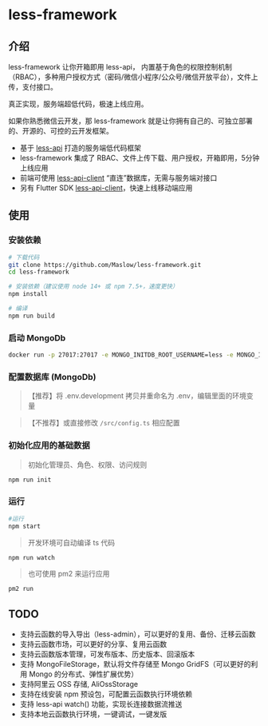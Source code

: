 # less-framework

## 介绍

less-framework 让你开箱即用 less-api， 内置基于角色的权限控制机制（RBAC），多种用户授权方式（密码/微信小程序/公众号/微信开放平台），文件上传，支付接口。

真正实现，服务端超低代码，极速上线应用。

如果你熟悉微信云开发，那 less-framework 就是让你拥有自己的、可独立部署的、开源的、可控的云开发框架。

- 基于 [less-api](https://github.com/Maslow/less-api) 打造的服务端低代码框架
- less-framework 集成了 RBAC、文件上传下载、用户授权，开箱即用，5分钟上线应用
- 前端可使用 [less-api-client](https://github.com/Maslow/less-api-client-js) “直连”数据库，无需与服务端对接口
- 另有 Flutter SDK [less-api-client](https://github.com/Maslow/less-api-client-dart)，快速上线移动端应用

## 使用
### 安装依赖
```sh
# 下载代码
git clone https://github.com/Maslow/less-framework.git
cd less-framework

# 安装依赖（建议使用 node 14+ 或 npm 7.5+，速度更快）
npm install

# 编译
npm run build
```

### 启动 MongoDb
```sh
docker run -p 27017:27017 -e MONGO_INITDB_ROOT_USERNAME=less -e MONGO_INITDB_ROOT_PASSWORD=less --name mongo -d mongo
```

### 配置数据库 (MongoDb)

>【推荐】将 .env.development 拷贝并重命名为 .env，编辑里面的环境变量

>【不推荐】或直接修改 `/src/config.ts` 相应配置

### 初始化应用的基础数据
> 初始化管理员、角色、权限、访问规则
```sh
npm run init
```

### 运行
```sh
#运行
npm start
```

> 开发环境可自动编译 ts 代码
```sh
npm run watch
```

> 也可使用 pm2 来运行应用
```sh
pm2 run
```

## TODO

- 支持云函数的导入导出（less-admin），可以更好的复用、备份、迁移云函数
- 支持云函数市场，可以更好的分享、复用云函数
- 支持云函数版本管理，可发布版本、历史版本、回滚版本
- 支持 MongoFileStorage，默认将文件存储至 Mongo GridFS（可以更好的利用 Mongo 的分布式、弹性扩展优势）
- 支持阿里云 OSS 存储, AliOssStorage
- 支持在线安装 npm 预设包，可配置云函数执行环境依赖
- 支持 less-api watch() 功能，实现长连接数据流推送
- 支持本地云函数执行环境，一键调试，一键发版
